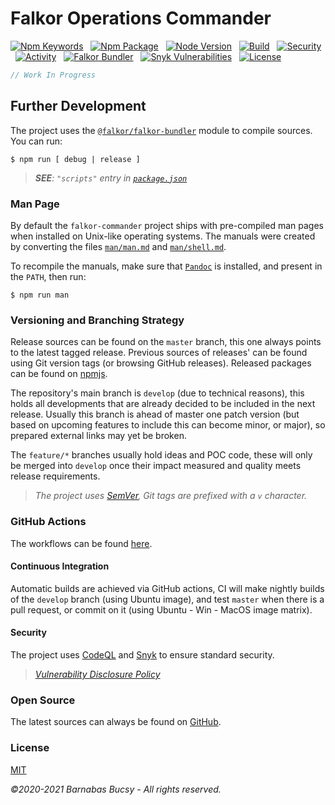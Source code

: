 # **Falkor Operations Commander**

[![Npm Keywords](https://img.shields.io/github/package-json/keywords/theonethread/falkor-commander "Keywords")](https://www.npmjs.com/package/@falkor/falkor-commander "Visit") &nbsp;
[![Npm Package](https://img.shields.io/npm/v/@falkor/falkor-commander "Npm")](https://www.npmjs.com/package/@falkor/falkor-commander "Visit") &nbsp;
[![Node Version](https://img.shields.io/node/v/@falkor/falkor-commander "Node")](https://nodejs.org/ "Visit") &nbsp;
[![Build](https://img.shields.io/github/workflow/status/theonethread/falkor-commander/Falkor%20CI%20-%20Develop "Build")](https://github.com/theonethread/falkor-bundler/actions "Visit") &nbsp;
[![Security](https://img.shields.io/github/workflow/status/theonethread/falkor-commander/Falkor%20CI%20-%20Security?label=security "Security")](https://github.com/theonethread/falkor-commander/actions "Visit") &nbsp;
[![Activity](https://img.shields.io/github/last-commit/theonethread/falkor-commander "Activity")](https://github.com/theonethread/falkor-bundler "Visit") &nbsp;
[![Falkor Bundler](https://img.shields.io/npm/dependency-version/@falkor/falkor-commander/dev/@falkor/falkor-bundler "Falkor Bundler")](https://www.npmjs.com/package/@falkor/falkor-bundler "Visit") &nbsp;
[![Snyk Vulnerabilities](https://img.shields.io/snyk/vulnerabilities/github/theonethread/falkor-commander "Snyk")](https://snyk.io/test/github/theonethread/falkor-commander "Visit") &nbsp;
[![License](https://img.shields.io/npm/l/@falkor/falkor-commander "MIT")](https://github.com/theonethread/falkor-bundler/blob/master/license.txt "Visit")

```javascript
// Work In Progress
```

## **Further Development**

The project uses the [`@falkor/falkor-bundler`](https://www.npmjs.com/package/@falkor/falkor-bundler "Visit") module to compile sources. You can run:

```
$ npm run [ debug | release ]
```

> _**SEE**: `"scripts"` entry in [`package.json`](https://github.com/theonethread/falkor-commander/blob/master/package.json "Open")_

### **Man Page**

By default the `falkor-commander` project ships with pre-compiled man pages when installed on Unix-like operating systems. The manuals were created by converting the files [`man/man.md`](https://github.com/theonethread/falkor-commander/blob/master/man/man.md "Open") and [`man/shell.md`](https://github.com/theonethread/falkor-commander/blob/master/man/shell.md "Open").

To recompile the manuals, make sure that [`Pandoc`](https://pandoc.org/ "Visit") is installed, and present in the `PATH`, then run:

```
$ npm run man
```

### **Versioning and Branching Strategy**

Release sources can be found on the `master` branch, this one always points to the latest tagged release. Previous sources of releases' can be found using Git version tags (or browsing GitHub releases). Released packages can be found on [npmjs](https://www.npmjs.com/package/@falkor/falkor-commander "Visit").

The repository's main branch is `develop` (due to technical reasons), this holds all developments that are already decided to be included in the next release. Usually this branch is ahead of master one patch version (but based on upcoming features to include this can become minor, or major), so prepared external links may yet be broken.

The `feature/*` branches usually hold ideas and POC code, these will only be merged into `develop` once their impact measured and quality meets release requirements.

> _The project uses [SemVer](https://semver.org "Visit"), Git tags are prefixed with a `v` character._

### **GitHub Actions**

The workflows can be found [here](https://github.com/theonethread/falkor-commander/blob/develop/.github/workflows "Open").

#### **Continuous Integration**

Automatic builds are achieved via GitHub actions, CI will make nightly builds of the `develop` branch (using Ubuntu image), and test `master` when there is a pull request, or commit on it (using Ubuntu - Win - MacOS image matrix).

#### **Security**

The project uses [CodeQL](https://codeql.github.com "Visit") and [Snyk](https://snyk.io "Visit") to ensure standard security.

> _[Vulnerability Disclosure Policy](https://github.com/theonethread/falkor-commander/security/policy "Open")_

### **Open Source**

The latest sources can always be found on [GitHub](https://github.com/theonethread/falkor-commander "Visit").

### **License**

[MIT](https://github.com/theonethread/falkor-commander/blob/master/license.txt "Open")

_©2020-2021 Barnabas Bucsy - All rights reserved._
